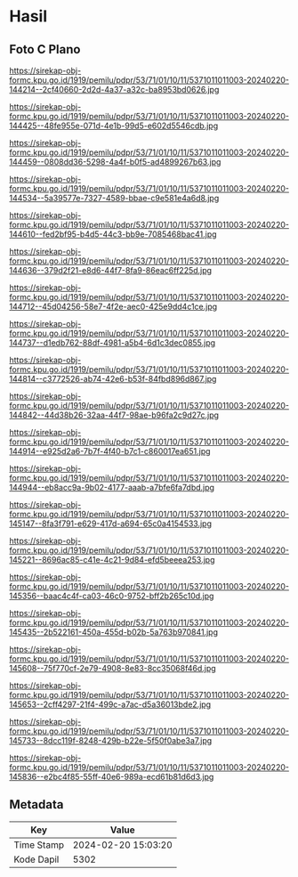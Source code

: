 # Hasil

## Foto C Plano

https://sirekap-obj-formc.kpu.go.id/1919/pemilu/pdpr/53/71/01/10/11/5371011011003-20240220-144214--2cf40660-2d2d-4a37-a32c-ba8953bd0626.jpg

https://sirekap-obj-formc.kpu.go.id/1919/pemilu/pdpr/53/71/01/10/11/5371011011003-20240220-144425--48fe955e-071d-4e1b-99d5-e602d5546cdb.jpg

https://sirekap-obj-formc.kpu.go.id/1919/pemilu/pdpr/53/71/01/10/11/5371011011003-20240220-144459--0808dd36-5298-4a4f-b0f5-ad4899267b63.jpg

https://sirekap-obj-formc.kpu.go.id/1919/pemilu/pdpr/53/71/01/10/11/5371011011003-20240220-144534--5a39577e-7327-4589-bbae-c9e581e4a6d8.jpg

https://sirekap-obj-formc.kpu.go.id/1919/pemilu/pdpr/53/71/01/10/11/5371011011003-20240220-144610--fed2bf95-b4d5-44c3-bb9e-7085468bac41.jpg

https://sirekap-obj-formc.kpu.go.id/1919/pemilu/pdpr/53/71/01/10/11/5371011011003-20240220-144636--379d2f21-e8d6-44f7-8fa9-86eac6ff225d.jpg

https://sirekap-obj-formc.kpu.go.id/1919/pemilu/pdpr/53/71/01/10/11/5371011011003-20240220-144712--45d04256-58e7-4f2e-aec0-425e9dd4c1ce.jpg

https://sirekap-obj-formc.kpu.go.id/1919/pemilu/pdpr/53/71/01/10/11/5371011011003-20240220-144737--d1edb762-88df-4981-a5b4-6d1c3dec0855.jpg

https://sirekap-obj-formc.kpu.go.id/1919/pemilu/pdpr/53/71/01/10/11/5371011011003-20240220-144814--c3772526-ab74-42e6-b53f-84fbd896d867.jpg

https://sirekap-obj-formc.kpu.go.id/1919/pemilu/pdpr/53/71/01/10/11/5371011011003-20240220-144842--44d38b26-32aa-44f7-98ae-b96fa2c9d27c.jpg

https://sirekap-obj-formc.kpu.go.id/1919/pemilu/pdpr/53/71/01/10/11/5371011011003-20240220-144914--e925d2a6-7b7f-4f40-b7c1-c860017ea651.jpg

https://sirekap-obj-formc.kpu.go.id/1919/pemilu/pdpr/53/71/01/10/11/5371011011003-20240220-144944--eb8acc9a-9b02-4177-aaab-a7bfe6fa7dbd.jpg

https://sirekap-obj-formc.kpu.go.id/1919/pemilu/pdpr/53/71/01/10/11/5371011011003-20240220-145147--8fa3f791-e629-417d-a694-65c0a4154533.jpg

https://sirekap-obj-formc.kpu.go.id/1919/pemilu/pdpr/53/71/01/10/11/5371011011003-20240220-145221--8696ac85-c41e-4c21-9d84-efd5beeea253.jpg

https://sirekap-obj-formc.kpu.go.id/1919/pemilu/pdpr/53/71/01/10/11/5371011011003-20240220-145356--baac4c4f-ca03-46c0-9752-bff2b265c10d.jpg

https://sirekap-obj-formc.kpu.go.id/1919/pemilu/pdpr/53/71/01/10/11/5371011011003-20240220-145435--2b522161-450a-455d-b02b-5a763b970841.jpg

https://sirekap-obj-formc.kpu.go.id/1919/pemilu/pdpr/53/71/01/10/11/5371011011003-20240220-145608--75f770cf-2e79-4908-8e83-8cc35068f46d.jpg

https://sirekap-obj-formc.kpu.go.id/1919/pemilu/pdpr/53/71/01/10/11/5371011011003-20240220-145653--2cff4297-21f4-499c-a7ac-d5a36013bde2.jpg

https://sirekap-obj-formc.kpu.go.id/1919/pemilu/pdpr/53/71/01/10/11/5371011011003-20240220-145733--8dcc119f-8248-429b-b22e-5f50f0abe3a7.jpg

https://sirekap-obj-formc.kpu.go.id/1919/pemilu/pdpr/53/71/01/10/11/5371011011003-20240220-145836--e2bc4f85-55ff-40e6-989a-ecd61b81d6d3.jpg


## Metadata

| Key        | Value               |
| ---------- | ------------------- |
| Time Stamp | 2024-02-20 15:03:20 |
| Kode Dapil | 5302                |



